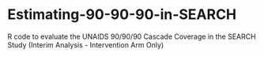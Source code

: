 # Estimating-90-90-90-in-SEARCH
R code to evaluate the UNAIDS 90/90/90 Cascade Coverage in the SEARCH Study (Interim Analysis - Intervention Arm Only)
